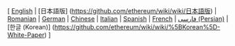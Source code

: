 [ [English](https://github.com/ethereum/wiki/wiki) 
| [日本語版] (https://github.com/ethereum/wiki/wiki/日本語版) 
| [Romanian](https://github.com/ethereum/wiki/wiki/%5BRomanian%5D-Cuprins) 
| [German](https://github.com/ethereum/wiki/wiki/%5BGerman%5D-Ethereum-TOC) 
| [Chinese](https://github.com/ethereum/wiki/wiki/%5BChinese%5D-Ethereum-TOC) 
| [Italian](https://github.com/ethereum/wiki/wiki/%5BItalian%5D-Ethereum-TOC) 
| [Spanish](https://github.com/ethereum/wiki/wiki/%5BSpanish%5D-Ethereum-TOC) 
| [French](https://github.com/ethereum/wiki/wiki/%5BFrench%5D-Ethereum-TOC) 
| [فارسی (Persian)](https://github.com/ethereum/wiki/wiki/%5BPersian%5D-Ethereum-TOC) 
| [한글 (Korean)] (https://github.com/ethereum/wiki/wiki/%5BKorean%5D-White-Paper) ]